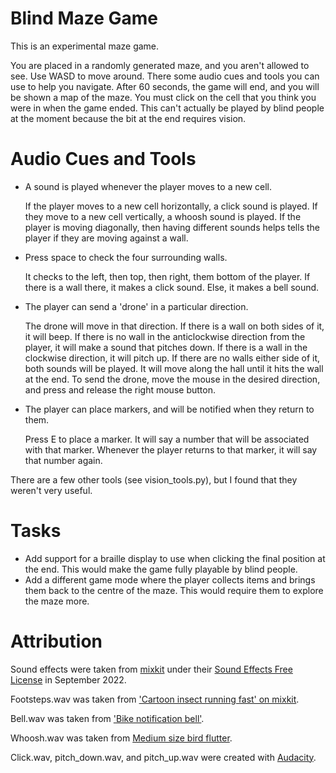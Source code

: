 # Blind Maze Game

This is an experimental maze game.

You are placed in a randomly generated maze, and you aren't allowed to see. Use WASD to move around. There some audio cues and tools you can use to help you navigate. After 60 seconds, the game will end, and you will be shown a map of the maze. You must click on the cell that you think you were in when the game ended. This can't actually be played by blind people at the moment because the bit at the end requires vision.

# Audio Cues and Tools

- A sound is played whenever the player moves to a new cell.
    
    If the player moves to a new cell horizontally, a click sound is played. If they move to a new cell vertically, a whoosh sound is played. If the player is moving diagonally, then having different sounds helps tells the player if they are moving against a wall.
- Press space to check the four surrounding walls.
    
    It checks to the left, then top, then right, them bottom of the player. If there is a wall there, it makes a click sound. Else, it makes a bell sound.
- The player can send a 'drone' in a particular direction. 

    The drone will move in that direction. If there is a wall on both sides of it, it will beep. If there is no wall in the anticlockwise direction from the player, it will make a sound that pitches down. If there is a wall in the clockwise direction, it will pitch up. If there are no walls either side of it, both sounds will be played. It will move along the hall until it hits the wall at the end. To send the drone, move the mouse in the desired direction, and press and release the right mouse button.
- The player can place markers, and will be notified when they return to them.
    
    Press E to place a marker. It will say a number that will be associated with that marker. Whenever the player returns to that marker, it will say that number again.

There are a few other tools (see vision_tools.py), but I found that they weren't very useful.

# Tasks

- Add support for a braille display to use when clicking the final position at the end. This would make the game fully playable by blind people.
- Add a different game mode where the player collects items and brings them back to the centre of the maze. This would require them to explore the maze more.

# Attribution

Sound effects were taken from [mixkit](https://mixkit.co/) under their [Sound Effects Free License](https://mixkit.co/license/#sfxFree) in September 2022.

Footsteps.wav was taken from ['Cartoon insect running fast' on mixkit](https://mixkit.co/free-sound-effects/footsteps/).

Bell.wav was taken from ['Bike notification bell'](https://mixkit.co/free-sound-effects/bell/).

Whoosh.wav was taken from [Medium size bird flutter](https://mixkit.co/free-sound-effects/bird/).

Click.wav, pitch_down.wav, and pitch_up.wav were created with [Audacity](https://www.audacityteam.org/).